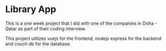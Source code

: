 # Library App

This is a one week project that I did with one of the companies in Doha - Qatar as part of their coding interview.

This project utilizes vuejs for the frontend, nodejs express for the backend and couch db for the database.

